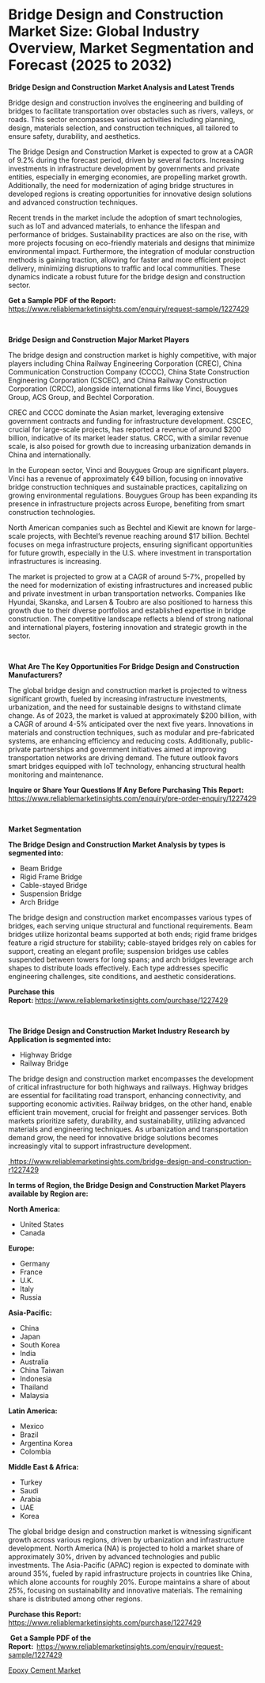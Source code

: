 <p><h1>Bridge Design and Construction Market Size: Global Industry Overview, Market Segmentation and Forecast (2025 to 2032)</h1></p><p><strong>Bridge Design and Construction Market Analysis and Latest Trends</strong></p>
<p><p>Bridge design and construction involves the engineering and building of bridges to facilitate transportation over obstacles such as rivers, valleys, or roads. This sector encompasses various activities including planning, design, materials selection, and construction techniques, all tailored to ensure safety, durability, and aesthetics. </p><p>The Bridge Design and Construction Market is expected to grow at a CAGR of 9.2% during the forecast period, driven by several factors. Increasing investments in infrastructure development by governments and private entities, especially in emerging economies, are propelling market growth. Additionally, the need for modernization of aging bridge structures in developed regions is creating opportunities for innovative design solutions and advanced construction techniques.</p><p>Recent trends in the market include the adoption of smart technologies, such as IoT and advanced materials, to enhance the lifespan and performance of bridges. Sustainability practices are also on the rise, with more projects focusing on eco-friendly materials and designs that minimize environmental impact. Furthermore, the integration of modular construction methods is gaining traction, allowing for faster and more efficient project delivery, minimizing disruptions to traffic and local communities. These dynamics indicate a robust future for the bridge design and construction sector.</p></p>
<p><strong>Get a Sample PDF of the Report:&nbsp;</strong> <a href="https://www.reliablemarketinsights.com/enquiry/request-sample/1227429?utm_campaign=3295&utm_medium=2&utm_source=Github&utm_content=ia&utm_term=01042025&utm_id=bridge-design-and-construction">https://www.reliablemarketinsights.com/enquiry/request-sample/1227429</a></p>
<p>&nbsp;</p>
<p><strong>Bridge Design and Construction Major Market Players</strong></p>
<p><p>The bridge design and construction market is highly competitive, with major players including China Railway Engineering Corporation (CREC), China Communication Construction Company (CCCC), China State Construction Engineering Corporation (CSCEC), and China Railway Construction Corporation (CRCC), alongside international firms like Vinci, Bouygues Group, ACS Group, and Bechtel Corporation.</p><p>CREC and CCCC dominate the Asian market, leveraging extensive government contracts and funding for infrastructure development. CSCEC, crucial for large-scale projects, has reported a revenue of around $200 billion, indicative of its market leader status. CRCC, with a similar revenue scale, is also poised for growth due to increasing urbanization demands in China and internationally.</p><p>In the European sector, Vinci and Bouygues Group are significant players. Vinci has a revenue of approximately €49 billion, focusing on innovative bridge construction techniques and sustainable practices, capitalizing on growing environmental regulations. Bouygues Group has been expanding its presence in infrastructure projects across Europe, benefiting from smart construction technologies.</p><p>North American companies such as Bechtel and Kiewit are known for large-scale projects, with Bechtel’s revenue reaching around $17 billion. Bechtel focuses on mega infrastructure projects, ensuring significant opportunities for future growth, especially in the U.S. where investment in transportation infrastructures is increasing.</p><p>The market is projected to grow at a CAGR of around 5-7%, propelled by the need for modernization of existing infrastructures and increased public and private investment in urban transportation networks. Companies like Hyundai, Skanska, and Larsen & Toubro are also positioned to harness this growth due to their diverse portfolios and established expertise in bridge construction. The competitive landscape reflects a blend of strong national and international players, fostering innovation and strategic growth in the sector.</p></p>
<p>&nbsp;</p>
<p><strong>What Are The Key Opportunities For Bridge Design and Construction Manufacturers?</strong></p>
<p><p>The global bridge design and construction market is projected to witness significant growth, fueled by increasing infrastructure investments, urbanization, and the need for sustainable designs to withstand climate change. As of 2023, the market is valued at approximately $200 billion, with a CAGR of around 4-5% anticipated over the next five years. Innovations in materials and construction techniques, such as modular and pre-fabricated systems, are enhancing efficiency and reducing costs. Additionally, public-private partnerships and government initiatives aimed at improving transportation networks are driving demand. The future outlook favors smart bridges equipped with IoT technology, enhancing structural health monitoring and maintenance.</p></p>
<p><strong>Inquire or Share Your Questions If Any Before Purchasing This Report:</strong> <a href="https://www.reliablemarketinsights.com/enquiry/pre-order-enquiry/1227429?utm_campaign=3295&utm_medium=2&utm_source=Github&utm_content=ia&utm_term=01042025&utm_id=bridge-design-and-construction">https://www.reliablemarketinsights.com/enquiry/pre-order-enquiry/1227429</a></p>
<p>&nbsp;</p>
<p><strong>Market Segmentation</strong></p>
<p><strong>The Bridge Design and Construction Market Analysis by types is segmented into:</strong></p>
<p><ul><li>Beam Bridge</li><li>Rigid Frame Bridge</li><li>Cable-stayed Bridge</li><li>Suspension Bridge</li><li>Arch Bridge</li></ul></p>
<p><p>The bridge design and construction market encompasses various types of bridges, each serving unique structural and functional requirements. Beam bridges utilize horizontal beams supported at both ends; rigid frame bridges feature a rigid structure for stability; cable-stayed bridges rely on cables for support, creating an elegant profile; suspension bridges use cables suspended between towers for long spans; and arch bridges leverage arch shapes to distribute loads effectively. Each type addresses specific engineering challenges, site conditions, and aesthetic considerations.</p></p>
<p><strong>Purchase this Report:&nbsp;</strong><a href="https://www.reliablemarketinsights.com/purchase/1227429?utm_campaign=3295&utm_medium=2&utm_source=Github&utm_content=ia&utm_term=01042025&utm_id=bridge-design-and-construction">https://www.reliablemarketinsights.com/purchase/1227429</a></p>
<p>&nbsp;</p>
<p><strong>The Bridge Design and Construction Market Industry Research by Application is segmented into:</strong></p>
<p><ul><li>Highway Bridge</li><li>Railway Bridge</li></ul></p>
<p><p>The bridge design and construction market encompasses the development of critical infrastructure for both highways and railways. Highway bridges are essential for facilitating road transport, enhancing connectivity, and supporting economic activities. Railway bridges, on the other hand, enable efficient train movement, crucial for freight and passenger services. Both markets prioritize safety, durability, and sustainability, utilizing advanced materials and engineering techniques. As urbanization and transportation demand grow, the need for innovative bridge solutions becomes increasingly vital to support infrastructure development.</p></p>
<p><a href="https://www.reliablemarketinsights.com/bridge-design-and-construction-r1227429?utm_campaign=3295&utm_medium=2&utm_source=Github&utm_content=ia&utm_term=01042025&utm_id=bridge-design-and-construction">&nbsp;https://www.reliablemarketinsights.com/bridge-design-and-construction-r1227429</a></p>
<p><strong>In terms of Region, the Bridge Design and Construction Market Players available by Region are:</strong></p>
<p>
    <p> <strong> North America: </strong>
        <ul>
            <li>United States</li>
            <li>Canada</li>
        </ul>
        </p> 
    <p> <strong> Europe: </strong>
        <ul>
            <li>Germany</li>
            <li>France</li>
            <li>U.K.</li>
            <li>Italy</li>
            <li>Russia</li>
        </ul>
        </p> 
    <p> <strong> Asia-Pacific: </strong>
        <ul>
            <li>China</li>
            <li>Japan</li>
            <li>South Korea</li>
            <li>India</li>
            <li>Australia</li>
            <li>China Taiwan</li>
            <li>Indonesia</li>
            <li>Thailand</li>
            <li>Malaysia</li>
        </ul>
        </p> 
    <p> <strong> Latin America: </strong>
        <ul>
            <li>Mexico</li>
            <li>Brazil</li>
            <li>Argentina Korea</li>
            <li>Colombia</li>
        </ul>
        </p> 
    <p> <strong> Middle East & Africa: </strong>
        <ul>
            <li>Turkey</li>
            <li>Saudi</li>
            <li>Arabia</li>
            <li>UAE</li>
            <li>Korea</li>
        </ul>
    </p>
    </p>
<p><p>The global bridge design and construction market is witnessing significant growth across various regions, driven by urbanization and infrastructure development. North America (NA) is projected to hold a market share of approximately 30%, driven by advanced technologies and public investments. The Asia-Pacific (APAC) region is expected to dominate with around 35%, fueled by rapid infrastructure projects in countries like China, which alone accounts for roughly 20%. Europe maintains a share of about 25%, focusing on sustainability and innovative materials. The remaining share is distributed among other regions.</p></p>
<p><strong>Purchase this Report: </strong><a href="https://www.reliablemarketinsights.com/purchase/1227429?utm_campaign=3295&utm_medium=2&utm_source=Github&utm_content=ia&utm_term=01042025&utm_id=bridge-design-and-construction">https://www.reliablemarketinsights.com/purchase/1227429</a></p>
<p>&nbsp;<strong>Get a Sample PDF of the Report:&nbsp;&nbsp;</strong><a href="https://www.reliablemarketinsights.com/enquiry/request-sample/1227429?utm_campaign=3295&utm_medium=2&utm_source=Github&utm_content=ia&utm_term=01042025&utm_id=bridge-design-and-construction">https://www.reliablemarketinsights.com/enquiry/request-sample/1227429</a></p>
<p><strong></strong></p>
<p><p><a href="https://github.com/bedelibekwe58/Market-Research-Report-List-1/blob/main/epoxy-cement-market.md?utm_campaign=3295&utm_medium=2&utm_source=Github&utm_content=ia&utm_term=01042025&utm_id=bridge-design-and-construction">Epoxy Cement Market</a></p></p>